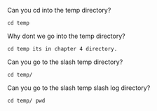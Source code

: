 Can you cd into the temp directory? 

    cd temp

Why dont we go into the temp directory? 

    cd temp its in chapter 4 directory.
    
Can you go to the slash temp directory? 

    cd temp/
Can you go to the slash temp slash log directory? 

    cd temp/ pwd
    

